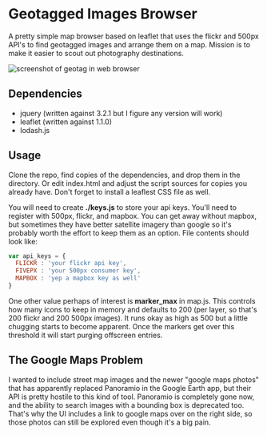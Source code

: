 
# Geotagged Images Browser

A pretty simple map browser based on leaflet that uses the flickr and 500px API's to find geotagged images and arrange them on a map. Mission is to make it easier to scout out photography destinations.

![screenshot of geotag in web browser](https://i.imgur.com/NRMDbCq.png)

## Dependencies

* jquery (written against 3.2.1 but I figure any version will work)
* leaflet (written against 1.1.0) 
* lodash.js

## Usage

Clone the repo, find copies of the dependencies, and drop them in the directory. Or edit index.html and adjust the script sources for copies you already have. Don't forget to install a leaflest CSS file as well. 

You will need to create **./keys.js** to store your api keys. You'll need to register with 500px, flickr, and mapbox. You can get away without mapbox, but sometimes they have better satellite imagery than google so it's probably worth the effort to keep them as an option. File contents should look like:

```javascript
var api_keys = {
  FLICKR : 'your flickr api key',
  FIVEPX : 'your 500px consumer key',
  MAPBOX : 'yep a mapbox key as well'
}
```

One other value perhaps of interest is **marker_max** in map.js. This controls how many icons to keep in memory and defaults to 200 (per layer, so that's 200 flickr and 200 500px images). It runs okay as high as 500 but a little chugging starts to become apparent. Once the markers get over this threshold it will start purging offscreen entries. 

## The Google Maps Problem

I wanted to include street map images and the newer "google maps photos" that has apparently replaced Panoramio in the Google Earth app, but their API is pretty hostile to this kind of tool. Panoramio is completely gone now, and the ability to search images with a bounding box is deprecated too. That's why the UI includes a link to google maps over on the right side, so those photos can still be explored even though it's a big pain.

